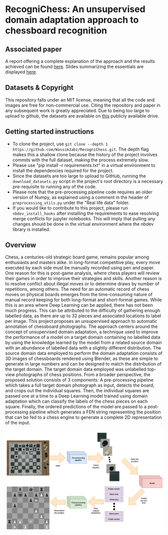 # RecogniChess: An unsupervised domain adaptation approach to chessboard recognition

## Associated paper
A report offering a complete explanation of the approach and the results achieved can be found [here](https://github.com/WassimJabz/RecogniChess/blob/main/Report.pdf). Slides summarizing the essentials are displayed [here](https://github.com/WassimJabz/RecogniChess/blob/main/Slides.pdf).

## Datasets & Copyright
This repository falls under an MIT license, meaning that all the code and images are free for non-commercial use. Citing the repository and paper in any subsequent work is greatly appreciated. Due to being too large to upload to github, the datasets are available on [this](https://drive.google.com/drive/folders/1B9KRj7lVKPg0xu_1LObeHpQnZCMM65XN?usp=sharing) publicly available drive.

## Getting started instructions
* To clone the project, use `git clone --depth 1 https://github.com/WassimJabz/RecogniChess.git`. The depth flag makes this a shallow clone because the history of the project involves commits with the full dataset, making the process extremely slow.
* Please use "pip install -r requirements.txt" in a virtual environment to install the dependencies required for the project.
* Since the datasets are too large to upload to GitHub, running the `download_datasets.py` script in the project's root directory is a necessary pre-requisite to running any of the code.
* Please note that the pre-processing pipeline code requires an older version of Numpy, as explained using a comment in the header of `preprocessing_utils.py` under the "Real life data" folder.
* If you would like to contribute to this project, please run `nbdev_install_hooks` after installing the requirements to ease resolving merge conflicts for jupyter notebooks. This will imply that pulling any changes should be done in the virtual environment where the nbdev library is installed.

## Overview
Chess, a centuries-old strategic board game, remains popular among enthusiasts and masters alike. In long-format competitive play, every move executed by each side must be manually recorded using pen and paper. One reason for this is post-game analysis, where chess players will review their games in order to improve their strategies and skills. Another reason is to resolve conflict about illegal moves or to determine draws by number of repetitions, among others. The need for an automatic record of chess moves on physical boards emerges from the time-consuming nature of manual record keeping for both long-format and short-format games. While this is an area where Deep Learning can be applied, there has not been much progress. This can be attributed to the difficulty of gathering enough labelled data, as there are up to 32 pieces and associated locations to label per image. This project proposes an unsupervised approach to automatic annotation of chessboard photographs. The approach centers around the concept of unsupervised domain adaptation, a technique used to improve the performance of a model on a target domain containing no labelled data by using the knowledge learned by the model from a related source domain with an abundance of labelled data with a slightly different distribution. The source domain data employed to perform the domain adaptation consists of 3D images of chessboards rendered using Blender, as these are simple to generate in large numbers and can be designed to match the distribution of the target domain. The target domain data employed was unlabelled top-view photographs of chess positions. From a broader perspective, the proposed solution consists of 3 components: A pre-processing pipeline which takes a full target domain photograph as input, detects the board, and crops out the individual squares. Then, the individual squares are passed one at a time to a Deep Learning model trained using domain adaptation which can classify the labels of the chess pieces on each square. Finally, the ordered predictions of the model are passed to a post-processing pipeline which generates a FEN string representing the position that can be fed to a chess engine to generate a complete 2D representation of the input.

<img src="Resources/readme-images/pipeline-overview.png">

